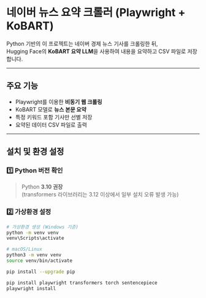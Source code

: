 # 네이버 뉴스 요약 크롤러 (Playwright + KoBART)

Python 기반의 이 프로젝트는 네이버 경제 뉴스 기사를 크롤링한 뒤,  
Hugging Face의 **KoBART 요약 LLM**을 사용하여 내용을 요약하고 CSV 파일로 저장합니다.

---

## 주요 기능

- Playwright를 이용한 **비동기 웹 크롤링**
- KoBART 모델로 **뉴스 본문 요약**
- 특정 키워드 포함 기사만 선별 저장
- 요약된 데이터 CSV 파일로 출력

---

## 설치 및 환경 설정

### 1️⃣ Python 버전 확인

> Python **3.10 권장**  
> (transformers 라이브러리는 3.12 이상에서 일부 설치 오류 발생 가능)

### 2️⃣ 가상환경 설정

```bash
# 가상환경 생성 (Windows 기준)
python -m venv venv
venv\Scripts\activate

# macOS/Linux
python3 -m venv venv
source venv/bin/activate

pip install --upgrade pip

pip install playwright transformers torch sentencepiece
playwright install
